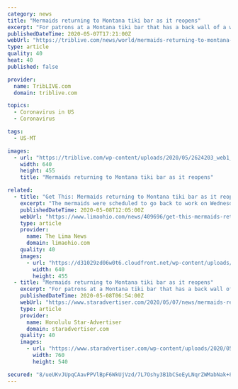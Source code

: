 ```yaml
---
category: news
title: "Mermaids returning to Montana tiki bar as it reopens"
excerpt: "For patrons at a Montana tiki bar that has a back wall of a window into a motel swimming pool, it’s typical to see mermaids in the water five nights a week. So as the owner of the O’Haire Motor Inn an"
publishedDateTime: 2020-05-07T17:21:00Z
webUrl: "https://triblive.com/news/world/mermaids-returning-to-montana-tiki-bar-as-it-reopens/"
type: article
quality: 40
heat: 40
published: false

provider:
  name: TribLIVE.com
  domain: triblive.com

topics:
  - Coronavirus in US
  - Coronavirus

tags:
  - US-MT

images:
  - url: "https://triblive.com/wp-content/uploads/2020/05/2624203_web1_2624203-1f8878b5031e4837a9f507b63414cbee.jpg"
    width: 640
    height: 455
    title: "Mermaids returning to Montana tiki bar as it reopens"

related:
  - title: "Get This: Mermaids returning to Montana tiki bar as it reopens"
    excerpt: "The mermaids were scheduled to go back to work on Wednesday, May 6, 2020, after the Montana governor's office clarified that hotel pools are included in his directive to ease coronavirus restrictions. (Larry Beckner/Great Falls Tribune via AP, File)"
    publishedDateTime: 2020-05-08T12:05:00Z
    webUrl: "https://www.limaohio.com/news/409696/get-this-mermaids-returning-to-montana-tiki-bar-as-it-reopens"
    type: article
    provider:
      name: The Lima News
      domain: limaohio.com
    quality: 40
    images:
      - url: "https://d31029zd06w0t6.cloudfront.net/wp-content/uploads/sites/54/2020/05/web1_124858501-1f8878b5031e4837a9f507b63414cbee.jpg"
        width: 640
        height: 455
  - title: "Mermaids returning to Montana tiki bar as it reopens"
    excerpt: "For patrons at a Montana tiki bar that has a back wall of a window into a motel swimming pool, it’s typical to see mermaids in the water five nights a week. So as the owner of the O’Haire Motor Inn and the Sip ‘n Dip Lounge in Great Falls began preparing to reopen the bar after eights weeks of coronavirus-related restrictions, she wanted ..."
    publishedDateTime: 2020-05-08T06:54:00Z
    webUrl: "https://www.staradvertiser.com/2020/05/07/news/mermaids-returning-to-montana-tiki-bar-as-it-reopens/"
    type: article
    provider:
      name: Honolulu Star-Advertiser
      domain: staradvertiser.com
    quality: 40
    images:
      - url: "https://www.staradvertiser.com/wp-content/uploads/2020/05/web1_9958682-1f8878b5031e4837a9f507b63414cbee.jpg"
        width: 760
        height: 540

secured: "8/ueUKvJUpqCAavPPVlBpF6WkUjVzd/7L7Oshy3B1bCSeEyLNqrZWMabNak+8179LBZ+eNF3z+vrrDSw2uOBworCkp1G9xY2ty/xlv/OdB7yte0AH/zdmzQpeu39N4yGD0jZ+VIZI1yGg4/BpOcpd89Z49Yx8ihFr47c7ec66hHl02s7o/T/5lJ6oW9zSAzcn2fHDaAXBdGEXDEh2lcGNObzcSWeVBWyipOAXBQRUN//Otqu+2BjmSOoBy/FW116P4+TIYN1sBU1tperpEBZtidBRRRbzwrihG+rlcP2KsEFG12DaG8Ya1QMqAjUX8IU;9nQ+uG4DS4nxvn+OzUNg1A=="
---
```


